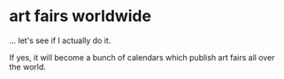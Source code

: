 # art fairs worldwide

... let's see if I actually do it.

If yes, it will become a bunch of calendars which publish art fairs all over the world.
